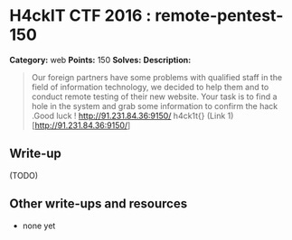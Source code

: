 # H4ckIT CTF 2016 : remote-pentest-150

**Category:** web
**Points:** 150
**Solves:**
**Description:**

> Our foreign partners have some problems with qualified staff in the field of information technology, we decided to help them and to conduct remote testing of their new website. Your task is to find a hole in the system and grab some information to confirm the hack .Good luck ! <http://91.231.84.36:9150/> h4ck1t{} (Link 1)[<http://91.231.84.36:9150/>]

## Write-up

(TODO)

## Other write-ups and resources

* none yet

